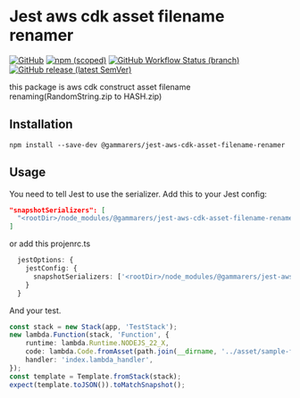 # Jest aws cdk asset filename renamer

[![GitHub](https://img.shields.io/github/license/gammarers/jest-aws-cdk-asset-filename-renamer?style=flat-square)](https://github.com/gammarers/jest-aws-cdk-asset-filename-renamer/blob/main/LICENSE)
[![npm (scoped)](https://img.shields.io/npm/v/@gammarers/jest-aws-cdk-asset-filename-renamer?style=flat-square)](https://www.npmjs.com/package/@gammarers/jest-aws-cdk-asset-filename-renamer)
[![GitHub Workflow Status (branch)](https://img.shields.io/github/actions/workflow/status/gammarers/jest-aws-cdk-asset-filename-renamer/release.yml?branch=main&label=release&style=flat-square)](https://github.com/gammarers/jest-aws-cdk-asset-filename-renamer/actions/workflows/release.yml)
[![GitHub release (latest SemVer)](https://img.shields.io/github/v/release/gammarers/jest-aws-cdk-asset-filename-renamer?sort=semver&style=flat-square)](https://github.com/gammarers/jest-aws-cdk-asset-filename-renamer/releases)

this package is aws cdk construct asset filename renaming(RandomString.zip to HASH.zip)

## Installation

```shell
npm install --save-dev @gammarers/jest-aws-cdk-asset-filename-renamer
```

## Usage
You need to tell Jest to use the serializer. Add this to your Jest config:

```json
"snapshotSerializers": [
  "<rootDir>/node_modules/@gammarers/jest-aws-cdk-asset-filename-renamer"
]
```
or add this projenrc.ts 
```typescript
  jestOptions: {
    jestConfig: {
      snapshotSerializers: ['<rootDir>/node_modules/@gammarers/jest-aws-cdk-asset-filename-renamer']
    }
  }
```

And your test.

```typescript
const stack = new Stack(app, 'TestStack');
new lambda.Function(stack, 'Function', {
    runtime: lambda.Runtime.NODEJS_22_X,
    code: lambda.Code.fromAsset(path.join(__dirname, '../asset/sample-func')),
    handler: 'index.lambda_handler',
});
const template = Template.fromStack(stack);
expect(template.toJSON()).toMatchSnapshot();
```


